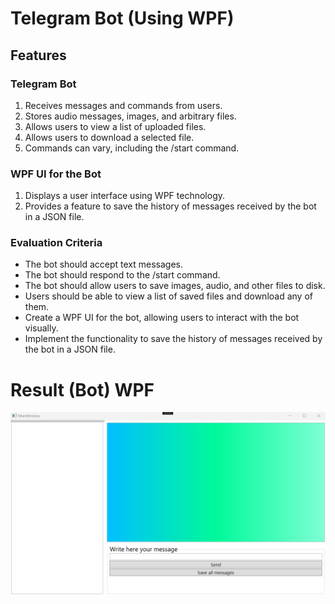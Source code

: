 # Telegram Bot (Using WPF)

## Features

### Telegram Bot
1. Receives messages and commands from users.
2. Stores audio messages, images, and arbitrary files.
3. Allows users to view a list of uploaded files.
4. Allows users to download a selected file.
5. Commands can vary, including the /start command.

### WPF UI for the Bot
1. Displays a user interface using WPF technology.
2. Provides a feature to save the history of messages received by the bot in a JSON file.

### Evaluation Criteria
- The bot should accept text messages.
- The bot should respond to the /start command.
- The bot should allow users to save images, audio, and other files to disk.
- Users should be able to view a list of saved files and download any of them.
- Create a WPF UI for the bot, allowing users to interact with the bot visually.
- Implement the functionality to save the history of messages received by the bot in a JSON file.


# Result (Bot) WPF 

![WPF](../images/wpf25.png)
